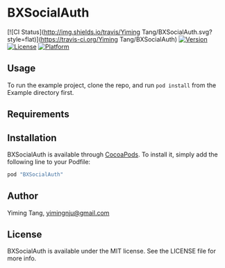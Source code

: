 # BXSocialAuth

[![CI Status](http://img.shields.io/travis/Yiming Tang/BXSocialAuth.svg?style=flat)](https://travis-ci.org/Yiming Tang/BXSocialAuth)
[![Version](https://img.shields.io/cocoapods/v/BXSocialAuth.svg?style=flat)](http://cocoapods.org/pods/BXSocialAuth)
[![License](https://img.shields.io/cocoapods/l/BXSocialAuth.svg?style=flat)](http://cocoapods.org/pods/BXSocialAuth)
[![Platform](https://img.shields.io/cocoapods/p/BXSocialAuth.svg?style=flat)](http://cocoapods.org/pods/BXSocialAuth)

## Usage

To run the example project, clone the repo, and run `pod install` from the Example directory first.

## Requirements

## Installation

BXSocialAuth is available through [CocoaPods](http://cocoapods.org). To install
it, simply add the following line to your Podfile:

```ruby
pod "BXSocialAuth"
```

## Author

Yiming Tang, yimingnju@gmail.com

## License

BXSocialAuth is available under the MIT license. See the LICENSE file for more info.
